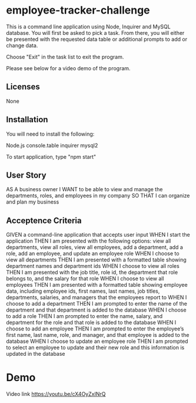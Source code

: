 # employee-tracker-challenge

This is a command line application using Node, Inquirer and MySQL database.  You will first be asked to pick a task.  From there, you will either be presented with the requested data table or additional prompts to add or change data.

Choose "Exit" in the task list to exit the program.

Please see below for a video demo of the program.

## Licenses

None

## Installation

You will need to install the following:

Node.js
console.table
inquirer
mysql2

To start application, type "npm start"

## User Story

AS A business owner
I WANT to be able to view and manage the departments, roles, and employees in my company
SO THAT I can organize and plan my business

## Acceptence Criteria

GIVEN a command-line application that accepts user input
WHEN I start the application
THEN I am presented with the following options: view all departments, view all roles, view all employees, add a department, add a role, add an employee, and update an employee role
WHEN I choose to view all departments
THEN I am presented with a formatted table showing department names and department ids
WHEN I choose to view all roles
THEN I am presented with the job title, role id, the department that role belongs to, and the salary for that role
WHEN I choose to view all employees
THEN I am presented with a formatted table showing employee data, including employee ids, first names, last names, job titles, departments, salaries, and managers that the employees report to
WHEN I choose to add a department
THEN I am prompted to enter the name of the department and that department is added to the database
WHEN I choose to add a role
THEN I am prompted to enter the name, salary, and department for the role and that role is added to the database
WHEN I choose to add an employee
THEN I am prompted to enter the employee’s first name, last name, role, and manager, and that employee is added to the database
WHEN I choose to update an employee role
THEN I am prompted to select an employee to update and their new role and this information is updated in the database

# Demo

Video link
https://youtu.be/cX4OyZxINrQ



